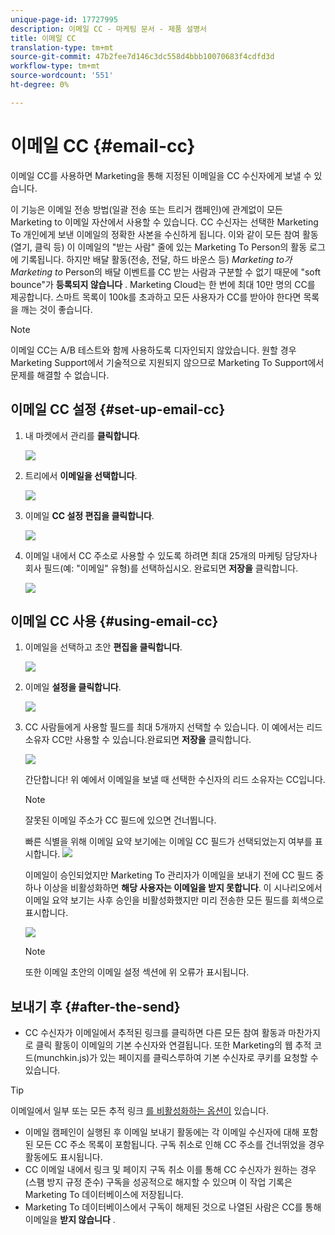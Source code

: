 ```yaml
---
unique-page-id: 17727995
description: 이메일 CC - 마케팅 문서 - 제품 설명서
title: 이메일 CC
translation-type: tm+mt
source-git-commit: 47b2fee7d146c3dc558d4bbb10070683f4cdfd3d
workflow-type: tm+mt
source-wordcount: '551'
ht-degree: 0%

---
```



# 이메일 CC {#email-cc}

이메일 CC를 사용하면 Marketing을 통해 지정된 이메일을 CC 수신자에게 보낼 수 있습니다.

이 기능은 이메일 전송 방법(일괄 전송 또는 트리거 캠페인)에 관계없이 모든 Marketing to 이메일 자산에서 사용할 수 있습니다. CC 수신자는 선택한 Marketing To 개인에게 보낸 이메일의 정확한 사본을 수신하게 됩니다. 이와 같이 모든 참여 활동(열기, 클릭 등) 이 이메일의 &quot;받는 사람&quot; 줄에 있는 Marketing To Person의 활동 로그에 기록됩니다. 하지만 배달 활동(전송, 전달, 하드 바운스 등) *Marketing to가 Marketing to* Person의 배달 이벤트를 CC 받는 사람과 구분할 수 없기 때문에 &quot;soft bounce&quot;가 **등록되지 않습니다** . Marketing Cloud는 한 번에 최대 10만 명의 CC를 제공합니다. 스마트 목록이 100k를 초과하고 모든 사용자가 CC를 받아야 한다면 목록을 깨는 것이 좋습니다.

>[!NOTE]
>
>이메일 CC는 A/B 테스트와 함께 사용하도록 디자인되지 않았습니다. 원할 경우 Marketing Support에서 기술적으로 지원되지 않으므로 Marketing To Support에서 문제를 해결할 수 없습니다.

## 이메일 CC 설정 {#set-up-email-cc}

1. 내 마켓에서 관리를 **클릭합니다**.

   ![](assets/one.png)

1. 트리에서 **이메일을 선택합니다**.

   ![](assets/two.png)

1. 이메일 **CC 설정 편집을 클릭합니다**.

   ![](assets/three.png)

1. 이메일 내에서 CC 주소로 사용할 수 있도록 하려면 최대 25개의 마케팅 담당자나 회사 필드(예: &quot;이메일&quot; 유형)를 선택하십시오. 완료되면 **저장을** 클릭합니다.

   ![](assets/four.png)

## 이메일 CC 사용 {#using-email-cc}

1. 이메일을 선택하고 초안 **편집을 클릭합니다**.

   ![](assets/five.png)

1. 이메일 **설정을 클릭합니다**.

   ![](assets/six.png)

1. CC 사람들에게 사용할 필드를 최대 5개까지 선택할 수 있습니다. 이 예에서는 리드 소유자 CC만 사용할 수 있습니다.완료되면 **저장을** 클릭합니다.

   ![](assets/seven.png)

   간단합니다! 위 예에서 이메일을 보낼 때 선택한 수신자의 리드 소유자는 CC입니다.

   >[!NOTE]
   >
   >
   >잘못된 이메일 주소가 CC 필드에 있으면 건너뜁니다.

   빠른 식별을 위해 이메일 요약 보기에는 이메일 CC 필드가 선택되었는지 여부를 표시합니다.  ![](assets/eight.png)

   이메일이 승인되었지만 Marketing To 관리자가 이메일을 보내기 전에 CC 필드 중 하나 이상을 비활성화하면 **해당 사용자는 이메일을 받지 못합니다**. 이 시나리오에서 이메일 요약 보기는 사후 승인을 비활성화했지만 미리 전송한 모든 필드를 회색으로 표시합니다.

   ![](assets/removal.png)

   >[!NOTE]
   >
   >또한 이메일 초안의 이메일 설정 섹션에 위 오류가 표시됩니다.

## 보내기 후 {#after-the-send}

* CC 수신자가 이메일에서 추적된 링크를 클릭하면 다른 모든 참여 활동과 마찬가지로 클릭 활동이 이메일의 기본 수신자와 연결됩니다. 또한 Marketing의 웹 추적 코드(munchkin.js)가 있는 페이지를 클릭스루하여 기본 수신자로 쿠키를 요청할 수 있습니다.

>[!TIP]
>
>이메일에서 일부 또는 모든 추적 링크 [를 비활성화하는 옵션이](http://docs.marketo.com/x/IwAd) 있습니다.

* 이메일 캠페인이 실행된 후 이메일 보내기 활동에는 각 이메일 수신자에 대해 포함된 모든 CC 주소 목록이 포함됩니다. 구독 취소로 인해 CC 주소를 건너뛰었을 경우 활동에도 표시됩니다.
* CC 이메일 내에서 링크 및 페이지 구독 취소 이를 통해 CC 수신자가 원하는 경우(스팸 방지 규정 준수) 구독을 성공적으로 해지할 수 있으며 이 작업 기록은 Marketing To 데이터베이스에 저장됩니다.
* Marketing To 데이터베이스에서 구독이 해제된 것으로 나열된 사람은 CC를 통해 이메일을 **받지 않습니다** .

